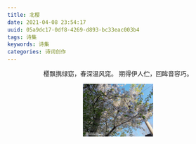 ```yaml
---
title: 北樱
date: 2021-04-08 23:54:17
uuid: 05a9dc17-0df8-4269-d893-bc33eac003b4
tags: 诗集
keywords: 诗集
categories: 诗词创作
---
```

<center>

樱飘携绿窈，春深温风窕。
期得伊人伫，回眸音容巧。

</center>

<center><img src="/pictures/bei-ying.jpg" style="height: 120px;"></center>

